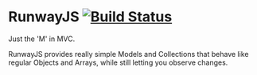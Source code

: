 RunwayJS [![Build Status](https://secure.travis-ci.org/Nycto/RunwayJS.png?branch=master)](http://travis-ci.org/Nycto/RunwayJS)
========

Just the 'M' in MVC.

RunwayJS provides really simple Models and Collections that behave like regular
Objects and Arrays, while still letting you observe changes.


